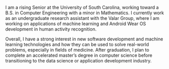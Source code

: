 I am a rising Senior at the University of South Carolina, working toward a B.S. in Computer Engineering with a minor in Mathematics. I currently work as an undergraduate research assistant with the Valar Group, where I am working on applications of machine learning and Android Wear OS development in human activity recognition. 

Overall, I have a strong interest in new software development and machine learning technologies and how they can be used to solve real-world problems, especially in fields of medicine. After graduation, I plan to complete an accelerated master’s degree in computer science before transitioning to the data science or application development industry.
